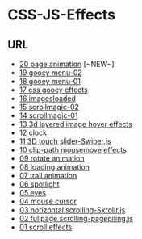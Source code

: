 # CSS-JS-Effects

<h2>URL</h2>
<ul>
	<li><a href="https://www.q-riku.blog/CSS-JS-effects/20/">20 page animation</a> [~NEW~]</li>
	<li><a href="https://www.q-riku.blog/CSS-JS-effects/19/">19 gooey menu-02</a></li>
	<li><a href="https://www.q-riku.blog/CSS-JS-effects/18/">18 gooey menu-01</a></li>
	<li><a href="https://www.q-riku.blog/CSS-JS-effects/17/">17 css gooey effects</a></li>
	<li><a href="https://www.q-riku.blog/CSS-JS-effects/16/">16 imagesloaded</a></li>
	<li><a href="https://www.q-riku.blog/CSS-JS-effects/15/">15 scrollmagic-02</a></li>
	<li><a href="https://www.q-riku.blog/CSS-JS-effects/14/">14 scrollmagic-01</a></li>
	<li><a href="https://www.q-riku.blog/CSS-JS-effects/13/">13 3d layered image hover effects</a></li>
	<li><a href="https://www.q-riku.blog/CSS-JS-effects/12/">12 clock</a></li>
	<li><a href="https://www.q-riku.blog/CSS-JS-effects/11/">11 3D touch slider-Swiper.js</a></li>
	<li><a href="https://www.q-riku.blog/CSS-JS-effects/10/">10 clip-path mousemove effects</a></li>
	<li><a href="https://www.q-riku.blog/CSS-JS-effects/09/">09 rotate animation</a></li>
	<li><a href="https://www.q-riku.blog/CSS-JS-effects/08/">08 loading animation</a></li>
	<li><a href="https://www.q-riku.blog/CSS-JS-effects/07/">07 trail animation</a></li>
	<li><a href="https://www.q-riku.blog/CSS-JS-effects/06/">06 spotlight</a></li>
	<li><a href="https://www.q-riku.blog/CSS-JS-effects/05/">05 eyes</a></li>
	<li><a href="https://www.q-riku.blog/CSS-JS-effects/04/">04 mouse cursor</a></li>
	<li><a href="https://www.q-riku.blog/CSS-JS-effects/03/">03 horizontal scrolling-Skrollr.js</a></li>
	<li><a href="https://www.q-riku.blog/CSS-JS-effects/02/">02 fullpage scrolling-pagepiling.js</a></li>
	<li><a href="https://www.q-riku.blog/CSS-JS-effects/01/">01 scroll effects</a></li>
</ul>
